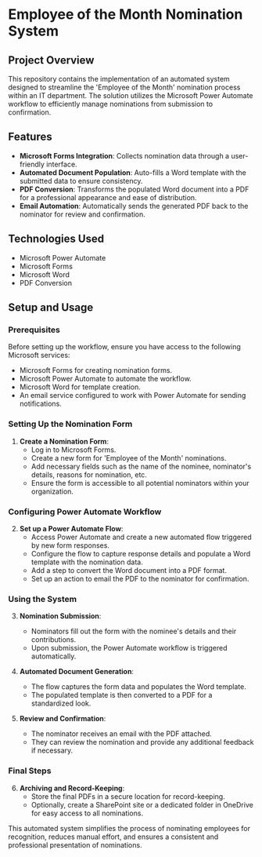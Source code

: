 # Employee of the Month Nomination System

## Project Overview

This repository contains the implementation of an automated system designed to streamline the 'Employee of the Month' nomination process within an IT department. The solution utilizes the Microsoft Power Automate workflow to efficiently manage nominations from submission to confirmation.

## Features

- **Microsoft Forms Integration**: Collects nomination data through a user-friendly interface.
- **Automated Document Population**: Auto-fills a Word template with the submitted data to ensure consistency.
- **PDF Conversion**: Transforms the populated Word document into a PDF for a professional appearance and ease of distribution.
- **Email Automation**: Automatically sends the generated PDF back to the nominator for review and confirmation.

## Technologies Used

- Microsoft Power Automate
- Microsoft Forms
- Microsoft Word
- PDF Conversion

## Setup and Usage

### Prerequisites

Before setting up the workflow, ensure you have access to the following Microsoft services:

- Microsoft Forms for creating nomination forms.
- Microsoft Power Automate to automate the workflow.
- Microsoft Word for template creation.
- An email service configured to work with Power Automate for sending notifications.

### Setting Up the Nomination Form

1. **Create a Nomination Form**:
   - Log in to Microsoft Forms.
   - Create a new form for 'Employee of the Month' nominations.
   - Add necessary fields such as the name of the nominee, nominator's details, reasons for nomination, etc.
   - Ensure the form is accessible to all potential nominators within your organization.

### Configuring Power Automate Workflow

2. **Set up a Power Automate Flow**:
   - Access Power Automate and create a new automated flow triggered by new form responses.
   - Configure the flow to capture response details and populate a Word template with the nomination data.
   - Add a step to convert the Word document into a PDF format.
   - Set up an action to email the PDF to the nominator for confirmation.

### Using the System

3. **Nomination Submission**:
   - Nominators fill out the form with the nominee's details and their contributions.
   - Upon submission, the Power Automate workflow is triggered automatically.

4. **Automated Document Generation**:
   - The flow captures the form data and populates the Word template.
   - The populated template is then converted to a PDF for a standardized look.

5. **Review and Confirmation**:
   - The nominator receives an email with the PDF attached.
   - They can review the nomination and provide any additional feedback if necessary.

### Final Steps

6. **Archiving and Record-Keeping**:
   - Store the final PDFs in a secure location for record-keeping.
   - Optionally, create a SharePoint site or a dedicated folder in OneDrive for easy access to all nominations.

This automated system simplifies the process of nominating employees for recognition, reduces manual effort, and ensures a consistent and professional presentation of nominations.
